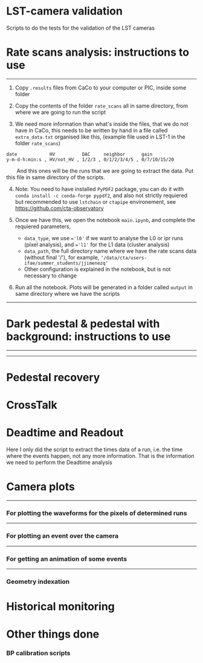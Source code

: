 # LST-camera validation
Scripts to do the tests for the validation of the LST cameras


# Rate scans analysis: instructions to use
---

1. Copy `.results` files from CaCo to your computer or PIC, inside some folder

2. Copy the contents of the folder `rate_scans` all in same directory, from where we are going to run the script

3. We need more information than what's inside the files, that we do not have in CaCo, this needs to be written by hand in a file called `extra_data.txt` organised like this, (example file used in LST-1 in the folder `rate_scans`)

```
date            HV          DAC     neighbor      gain
y-m-d-h:min:s , HV/not_HV , 1/2/3 , 0/1/2/3/4/5 , 0/7/10/15/20
```
&nbsp;&nbsp;&nbsp;&nbsp;&nbsp;&nbsp; And this ones will be the runs that we are going to extract the data. Put this file in same directory of the scripts.

4. Note: You need to have installed `PyPDF2` package, you can do it with `conda install -c conda-forge pypdf2`, and also not strictly requiered but recommended to use `lstchain` or `ctapipe` environement, see https://github.com/cta-observatory

5. Once we have this, we open the notebook `main.ipynb`, and complete the requiered parameters,
    - `data_type`, we use `='l0'` if we want to analyse the L0 or ipr runs (pixel analysis), and `='l1'` for the L1 data (cluster analysis)
    - `data_path`, the full directory name where we have the rate scans data (without final '/'), for example, `'/data/cta/users-ifae/summer_students/jjimenezq'`
    - Other configuration is explained in the notebook, but is not necessary to change

6. Run all the notebook. Plots will be generated in a folder called `output` in same directory where we have the scripts

---
# Dark pedestal & pedestal with background: instructions to use
---



---

# Pedestal recovery


# CrossTalk

# Deadtime and Readout
Here I only did the script to extract the times data of a run, i.e. the time where the events happen, not any more information. That is the information we need to perform the Deadtime analysis

# Camera plots
---
### For plotting the waveforms for the pixels of determined runs
---
### For plotting an event over the camera
---
### For getting an animation of some events
---

### Geometry indexation

# Historical monitoring

# Other things done
### BP calibration scripts
